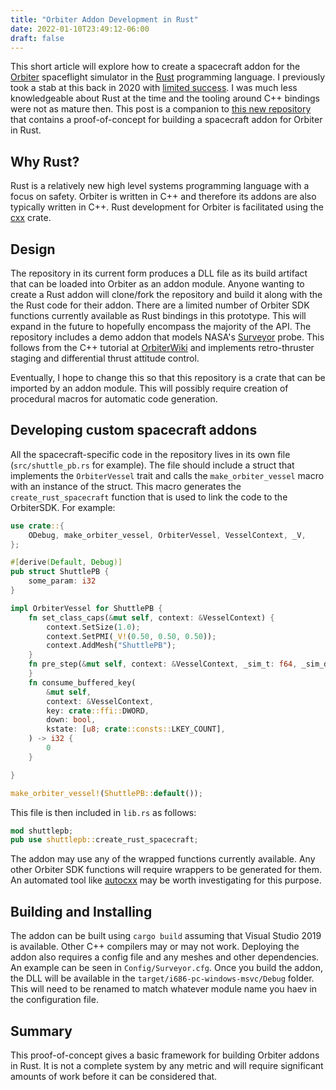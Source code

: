 ```yaml
---
title: "Orbiter Addon Development in Rust"
date: 2022-01-10T23:49:12-06:00
draft: false
---
```


This short article will explore how to create a spacecraft addon for the [Orbiter](http://orbit.medphys.ucl.ac.uk/) spaceflight simulator in the [Rust](https://rust-lang.org/) programming language. I previously took a stab at this back in 2020 with [limited success](https://github.com/thomasantony/RustMFD). I was much less knowledgeable about Rust at the time and the tooling around C++ bindings were not as mature then. This post is a companion to [this new repository](https://github.com/thomasantony/orbiter-rs) that contains a proof-of-concept for building a spacecraft addon for Orbiter in Rust.

## Why Rust?

Rust is a relatively new high level systems programming language with a focus on safety. Orbiter is written in C++ and therefore its addons are also typically written in C++. Rust development for Orbiter is facilitated using the [cxx](https://cxx.rs) crate.

## Design

The repository in its current form produces a DLL file as its build artifact that can be loaded into Orbiter as an addon module. Anyone wanting to create a Rust addon will clone/fork the repository and build it along with the the Rust code for their addon. There are a limited number of Orbiter SDK functions currently available as Rust bindings in this prototype. This will expand in the future to hopefully encompass the majority of the API. The repository includes a demo addon that models NASA's [Surveyor](https://en.wikipedia.org/wiki/Surveyor_program) probe. This follows from the C++ tutorial at [OrbiterWiki](https://www.orbiterwiki.org/wiki/Vessel_Tutorial_1) and implements retro-thruster staging and differential thrust attitude control.

Eventually, I hope to change this so that this repository is a crate that can be imported by an addon module. This will possibly require creation of procedural macros for automatic code generation.

## Developing custom spacecraft addons

All the spacecraft-specific code in the repository lives in its own file (`src/shuttle_pb.rs` for example). The file should include a struct that implements the `OrbiterVessel` trait and calls the `make_orbiter_vessel` macro with an instance of the struct. This macro generates the `create_rust_spacecraft` function that is used to link the code to the OrbiterSDK. For example:

```rust
use crate::{
    ODebug, make_orbiter_vessel, OrbiterVessel, VesselContext, _V,
};

#[derive(Default, Debug)]
pub struct ShuttlePB {
    some_param: i32
}

impl OrbiterVessel for ShuttlePB {
    fn set_class_caps(&mut self, context: &VesselContext) {
        context.SetSize(1.0);
        context.SetPMI(_V!(0.50, 0.50, 0.50));
        context.AddMesh("ShuttlePB");
    }
    fn pre_step(&mut self, context: &VesselContext, _sim_t: f64, _sim_dt: f64, _mjd: f64) {
    }
    fn consume_buffered_key(
        &mut self,
        context: &VesselContext,
        key: crate::ffi::DWORD,
        down: bool,
        kstate: [u8; crate::consts::LKEY_COUNT],
    ) -> i32 {
        0
    }

}

make_orbiter_vessel!(ShuttlePB::default());
```

This file is then included in `lib.rs` as follows:


```rust
mod shuttlepb;
pub use shuttlepb::create_rust_spacecraft;
````

The addon may use any of the wrapped functions currently available. Any other Orbiter SDK functions will require wrappers to be generated for them. An automated tool like [autocxx](https://github.com/google/autocxx) may be worth investigating for this purpose.

## Building and Installing

The addon can be built using `cargo build` assuming that Visual Studio 2019 is available. Other C++ compilers may or may not work. Deploying the addon also requires a config file and any meshes and other dependencies. An example can be seen in `Config/Surveyor.cfg`. Once you build the addon, the DLL will be available in the `target/i686-pc-windows-msvc/Debug` folder. This will need to be renamed to match whatever module name you haev in the configuration file.

## Summary

This proof-of-concept gives a basic framework for building Orbiter addons in Rust. It is not a complete system by any metric and will require significant amounts of work before it can be considered that.
